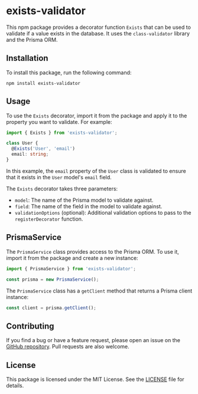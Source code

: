 # exists-validator

This npm package provides a decorator function `Exists` that can be used to validate if a value exists in the database. It uses the `class-validator` library and the Prisma ORM.

## Installation

To install this package, run the following command:

```
npm install exists-validator
```

## Usage

To use the `Exists` decorator, import it from the package and apply it to the property you want to validate. For example:

```typescript
import { Exists } from 'exists-validator';

class User {
  @Exists('User', 'email')
  email: string;
}
```

In this example, the `email` property of the `User` class is validated to ensure that it exists in the `User` model's `email` field.

The `Exists` decorator takes three parameters:

- `model`: The name of the Prisma model to validate against.
- `field`: The name of the field in the model to validate against.
- `validationOptions` (optional): Additional validation options to pass to the `registerDecorator` function.

## PrismaService

The `PrismaService` class provides access to the Prisma ORM. To use it, import it from the package and create a new instance:

```typescript
import { PrismaService } from 'exists-validator';

const prisma = new PrismaService();
```

The `PrismaService` class has a `getClient` method that returns a Prisma client instance:

```typescript
const client = prisma.getClient();
```

## Contributing

If you find a bug or have a feature request, please open an issue on the [GitHub repository](https://github.com/example/exists-validator). Pull requests are also welcome.

## License

This package is licensed under the MIT License. See the [LICENSE](./LICENSE) file for details.